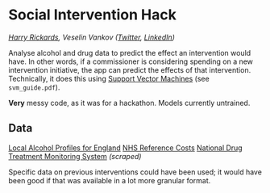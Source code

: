 # Social Intervention Hack

_[Harry Rickards](http://rckrds.uk), Veselin Vankov ([Twitter](http://www.twitter.com/vesko_ski), [LinkedIn](http://uk.linkedin.com/in/veskoski))_

Analyse alcohol and drug data to predict the effect an intervention would have. In other words, if a commissioner is considering spending on a new intervention initiative, the app can predict the effects of that intervention. Technically, it does this using [Support Vector Machines](http://scikit-learn.org/stable/modules/svm.html) (see `svm_guide.pdf`).

**Very** messy code, as it was for a hackathon. Models currently untrained.

## Data

[Local Alcohol Profiles for England](http://www.lape.org.uk/data.html)
[NHS Reference Costs](https://www.gov.uk/government/collections/nhs-reference-costs)
[National Drug Treatment Monitoring System](https://www.gov.uk/government/collections/nhs-reference-costs) _(scraped)_

Specific data on previous interventions could have been used; it would have been good if that was available in a lot more granular format.
